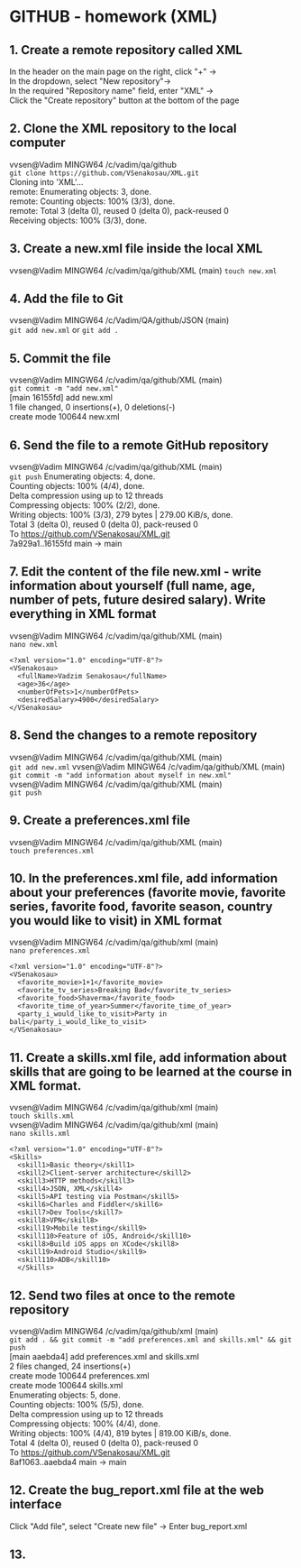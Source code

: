 # GITHUB - homework (XML)
## 1. Create a remote repository called XML
In the header on the main page on the right, click "+" ->   
In the dropdown, select "New repository"->   
In the required "Repository name" field, enter "XML" ->   
Click the "Create repository" button at the bottom of the page   
## 2. Clone the XML repository to the local computer
vvsen@Vadim MINGW64 /c/vadim/qa/github   
`git clone https://github.com/VSenakosau/XML.git`   
Cloning into 'XML'...   
remote: Enumerating objects: 3, done.   
remote: Counting objects: 100% (3/3), done.   
remote: Total 3 (delta 0), reused 0 (delta 0), pack-reused 0   
Receiving objects: 100% (3/3), done.   
## 3. Create a new.xml file inside the local XML
vvsen@Vadim MINGW64 /c/vadim/qa/github/XML (main)
`touch new.xml`
## 4. Add the file to Git
vvsen@Vadim MINGW64 /c/Vadim/QA/github/JSON (main)   
`git add new.xml` or `git add .`
## 5. Commit the file
vvsen@Vadim MINGW64 /c/vadim/qa/github/XML (main)   
`git commit -m "add new.xml"`   
[main 16155fd] add new.xml   
 1 file changed, 0 insertions(+), 0 deletions(-)   
 create mode 100644 new.xml   
 ## 6. Send the file to a remote GitHub repository
vvsen@Vadim MINGW64 /c/vadim/qa/github/XML (main)   
`git push`
Enumerating objects: 4, done.   
Counting objects: 100% (4/4), done.   
Delta compression using up to 12 threads   
Compressing objects: 100% (2/2), done.   
Writing objects: 100% (3/3), 279 bytes | 279.00 KiB/s, done.   
Total 3 (delta 0), reused 0 (delta 0), pack-reused 0   
To https://github.com/VSenakosau/XML.git   
   7a929a1..16155fd  main -> main
## 7. Edit the content of the file new.xml - write information about yourself (full name, age, number of pets, future desired salary). Write everything in XML format
vvsen@Vadim MINGW64 /c/vadim/qa/github/XML (main)   
`nano new.xml`   
```
<?xml version="1.0" encoding="UTF-8"?>   
<VSenakosau>   
  <fullName>Vadzim Senakosau</fullName>   
  <age>36</age>   
  <numberOfPets>1</numberOfPets>   
  <desiredSalary>4900</desiredSalary>   
</VSenakosau>   
```
## 8. Send the changes to a remote repository
vvsen@Vadim MINGW64 /c/vadim/qa/github/XML (main)   
`git add new.xml`
vvsen@Vadim MINGW64 /c/vadim/qa/github/XML (main)   
`git commit -m "add information about myself in new.xml"`   
vvsen@Vadim MINGW64 /c/vadim/qa/github/XML (main)   
`git push`   
## 9. Create a preferences.xml file
vvsen@Vadim MINGW64 /c/vadim/qa/github/XML (main)   
`touch preferences.xml`
## 10. In the preferences.xml file, add information about your preferences (favorite movie, favorite series, favorite food, favorite season, country you would like to visit) in XML format
vvsen@Vadim MINGW64 /c/vadim/qa/github/xml (main)   
`nano preferences.xml` 
```
<?xml version="1.0" encoding="UTF-8"?>   
<VSenakosau>   
  <favorite_movie>1+1</favorite_movie>   
  <favorite_tv_series>Breaking Bad</favorite_tv_series>   
  <favorite_food>Shaverma</favorite_food>   
  <favorite_time_of_year>Summer</favorite_time_of_year>   
  <party_i_would_like_to_visit>Party in bali</party_i_would_like_to_visit>   
</VSenakosau>   
```
## 11. Create a skills.xml file, add information about skills that are going to be learned at the course in XML format.
vvsen@Vadim MINGW64 /c/vadim/qa/github/xml (main)      
`touch skills.xml`   
vvsen@Vadim MINGW64 /c/vadim/qa/github/xml (main)      
`nano skills.xml`   
```
<?xml version="1.0" encoding="UTF-8"?>
<Skills>
  <skill1>Basic theory</skill1>
  <skill2>Client-server architecture</skill2>
  <skill3>HTTP methods</skill3>
  <skill4>JSON, XML</skill4>
  <skill5>API testing via Postman</skill5>
  <skill6>Charles and Fiddler</skill6>
  <skill7>Dev Tools</skill7>
  <skill8>VPN</skill8>
  <skill19>Mobile testing</skill9>
  <skill110>Feature of iOS, Android</skill10>
  <skill8>Build iOS apps on XCode</skill8>
  <skill19>Android Studio</skill9>
  <skill110>ADB</skill10>
  </Skills>
```
## 12. Send two files at once to the remote repository
vvsen@Vadim MINGW64 /c/vadim/qa/github/xml (main)      
`git add . && git commit -m "add preferences.xml and skills.xml" && git push`   
[main aaebda4] add preferences.xml and skills.xml   
 2 files changed, 24 insertions(+)   
 create mode 100644 preferences.xml   
 create mode 100644 skills.xml   
Enumerating objects: 5, done.   
Counting objects: 100% (5/5), done.   
Delta compression using up to 12 threads   
Compressing objects: 100% (4/4), done.   
Writing objects: 100% (4/4), 819 bytes | 819.00 KiB/s, done.   
Total 4 (delta 0), reused 0 (delta 0), pack-reused 0   
To https://github.com/VSenakosau/XML.git   
   8af1063..aaebda4  main -> main   
## 12. Create the bug_report.xml file at the web interface
Click "Add file", select "Create new file" -> Enter bug_report.xml   
## 13. 
